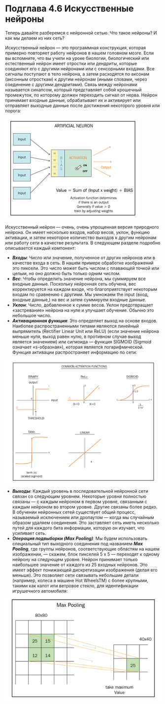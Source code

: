 # Подглава 4.6 Искусственные нейроны

Теперь давайте разберемся с нейронной сетью. Что такое нейроны? И как мы делаем из них сеть?

Искусственный нейрон — это программная конструкция, которая примерно повторяет работу нейронов в нашем головном мозге.  Если вы вспомните, что вы учили на уроке биологии, биологический или естественный нейрон имеет отростки или дендриты, которые соединяют его с другими нейронами или с сенсорными входами. Все сигналы поступают в тело нейрона, а затем расходятся по аксонам \(аксонным отросткам\) к другим нейронам \(иными словами, через соединение с другими дендритами\). Связь между нейронами называется синапсом, который представляет собой крошечный промежуток, по которому должен переходить сигнал от нерва. Нейрон принимает входные данные, обрабатывает их и активирует или отправляет выходные данные после достижения некоторого уровня или порога:

![](.gitbook/assets/image%20%2810%29.png)

Искусственный нейрон — очень, очень упрощенная версия природного нейрона. Он имеет несколько входов, набор весов, уклон, функцию активации, и затем некоторое количество выходов к другим нейронам или работу сети в качестве результата. В следующем разделе подробно описывается каждый компонент:

* _**Входы**_: Число или значение, полученное от других нейронов или в качестве входа в сеть. В нашем примере обработке изображений это пиксели. Это число может быть числом с плавающей точкой или целым, но оно должно быть только одним числом.
*  _**Вес**_: Чтобы определить значение нейрона, мы суммируем все входные данные. Поскольку нейронная сеть обучена, вес корректируется на каждом входе, что благоприятствует некоторым входам по сравнению с другими. Мы умножаем the input \(вход, входные данные,\) на вес и затем суммируем входные данные.
* _**Уклон**_: Число, добавленное к сумме весов. Уклон предотвращает «застревание» нейрона на нуле и улучшает обучение. Обычно это небольшое число.
* _**Активационная функция**_: Это определяет выход на основе входов. Наиболее распространенными типами являются линейный выпрямитель \(Rectifier Linear Unit или ReLU\) \(если значение нейрона меньше нуля, выход равен нулю, в противном случае выход является значением\) или сигмоида — функция SIGMOID \(Sigmoid означает «s-образная»\), которая является логарифмической. Функция активации распространяет информацию по сети:

![](.gitbook/assets/image%20%2816%29.png)

* _**Выходы**_: Каждый уровень в последовательной нейронной сети связан со следующим уровнем. Некоторые уровни полностью связаны — с каждым нейроном в первом уровне, связанным с каждым нейроном во втором уровне. Другие связаны более редко. В обучении нейронных сетей существует общий процесс, называемый исключением или дропаутом — когда мы случайным образом удаляем соединения. Это заставляет сеть иметь несколько путей для каждого бита информации, которую он изучает, что усиливает сеть.
* _**Операция подвыборки \(Max Pooling\)**_: Мы будем использовать специальный тип выходного соединения под названием _**Max Pooling**_, где группы нейронов, соответствующие областям на нашем изображении, — скажем, блок пикселей 5 x 5 — переходят к одному нейрону на следующем уровне. Нейрон принимает только наибольшее значение от каждого из 25 входных нейронов. Это имеет эффект понижающей дискретизации изображения \(делая его меньше\). Это позволяет сети связывать небольшие детали \(например, колеса в машине Hot WheelsTM\) с более крупными, такими как капот или ветровое стекло, для идентификации игрушечного автомобиля:

![](.gitbook/assets/image%20%282%29.png)



